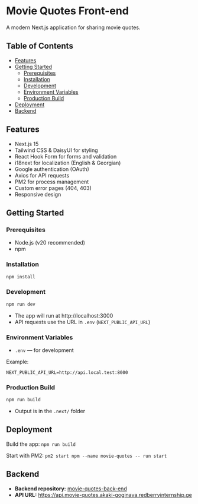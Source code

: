 # Movie Quotes Front-end

A modern Next.js application for sharing movie quotes.

## Table of Contents

- [Features](#features)
- [Getting Started](#getting-started)
  - [Prerequisites](#prerequisites)
  - [Installation](#installation)
  - [Development](#development)
  - [Environment Variables](#environment-variables)
  - [Production Build](#production-build)
- [Deployment](#deployment)
- [Backend](#backend)

## Features

- Next.js 15
- Tailwind CSS & DaisyUI for styling
- React Hook Form for forms and validation
- i18next for localization (English & Georgian)
- Google authentication (OAuth)
- Axios for API requests
- PM2 for process management
- Custom error pages (404, 403)
- Responsive design

## Getting Started

### Prerequisites

- Node.js (v20 recommended)
- npm

### Installation

```bash
npm install
```

### Development

```bash
npm run dev
```

- The app will run at http://localhost:3000
- API requests use the URL in `.env` (`NEXT_PUBLIC_API_URL`)

### Environment Variables

- `.env` — for development

Example:

```
NEXT_PUBLIC_API_URL=http://api.local.test:8000
```

### Production Build

```bash
npm run build
```

- Output is in the `.next/` folder

## Deployment

Build the app: `npm run build`

Start with PM2: `pm2 start npm --name movie-quotes -- run start`

## Backend

- **Backend repository:** [movie-quotes-back-end](https://github.com/RedberryInternship/back-movie-quotes-akaki-goginava.git)
- **API URL:** https://api.movie-quotes.akaki-goginava.redberryinternship.ge
